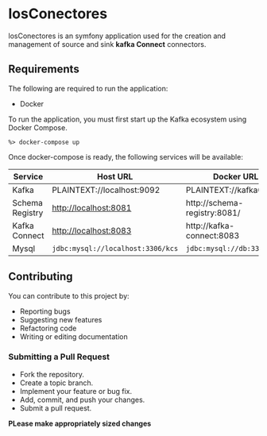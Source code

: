 # losConectores

losConectores is an symfony application used for the creation and management of source and sink __kafka Connect__
connectors.

## Requirements

The following are required to run the application:

* Docker

To run the application, you must first start up the Kafka ecosystem using Docker Compose.

```%> docker-compose up```

Once docker-compose is ready, the following services will be available:

| Service | Host URL | Docker URL | Username | Password |
| --- | --- | --- | --- | --- |
| Kafka | PLAINTEXT://localhost:9092| PLAINTEXT://kafka0:9092 |
| Schema Registry | [http://localhost:8081](http://localhost:8081/ ) | http://schema-registry:8081/ |
| Kafka Connect | [http://localhost:8083](http://localhost:8083) | http://kafka-connect:8083 |
| Mysql | `jdbc:mysql://localhost:3306/kcs` | `jdbc:mysql://db:3306/kcs` | `dev` | `dev` |

## Contributing

You can contribute to this project by:
* Reporting bugs
* Suggesting new features
* Refactoring code
* Writing or editing documentation

### Submitting a Pull Request

* Fork the repository.
* Create a topic branch.
* Implement your feature or bug fix.
* Add, commit, and push your changes.
* Submit a pull request.

__PLease make appropriately sized changes__